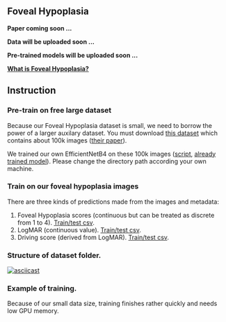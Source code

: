## Foveal Hypoplasia

**Paper coming soon ...**

**Data will be uploaded soon ...**

**Pre-trained models will be uploaded soon ...**

**[What is Foveal Hypoplasia?](https://en.wikipedia.org/wiki/Macular_hypoplasia)**


## Instruction 

### Pre-train on free large dataset

Because our Foveal Hypoplasia dataset is small, we need to borrow the power of a larger auxilary dataset. You must download [this dataset](https://data.mendeley.com/datasets/rscbjbr9sj/3) which contains about 100k images ([their paper](https://pubmed.ncbi.nlm.nih.gov/29474911/)).

We trained our own EfficientNetB4 on these 100k images ([script](https://github.com/datduong/ClassifyFovealHypoplasia/blob/5cffa3ea8694d25b89bde3dab07b04895cf0da65/Experiment/Scripts/train_100k_oct.sh), [already trained model]()). Please change the directory path according your own machine. 


### Train on our foveal hypoplasia images

There are three kinds of predictions made from the images and metadata: 
1. Foveal Hypoplasia scores (continuous but can be treated as discrete from 1 to 4). [Train/test csv]().
2. LogMAR (continuous value). [Train/test csv]().
3. Driving score (derived from LogMAR). [Train/test csv]().

### Structure of dataset folder. 

[![asciicast](https://asciinema.org/a/435740.svg)](https://asciinema.org/a/435740)

### Example of training. 

Because of our small data size, training finishes rather quickly and needs low GPU memory. 




